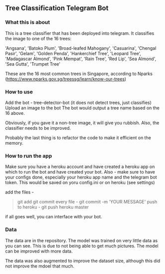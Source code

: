 ## Tree Classification Telegram Bot

### What this is about

This is a tree classifier that has been deployed into telegram. It classifies the image to one of the 16 trees:

'Angsana',
 'Batoko Plum',
 'Broad-leafed Mahogany',
 'Casuarina',
 'Chengal Pasir',
 'Gelam',
 'Golden Penda',
 'Hankerchief Tree',
 'Leopard Tree',
 'Madagascar Almond',
 'Pink Mempat',
 'Rain Tree',
 'Red Lip',
 'Sea Almond',
 'Sea Gutta',
 'Trumpet Tree'

These are the 16 most common trees in Singapore, according to Nparks (https://www.nparks.gov.sg/treessg/learn/know-our-trees)

### How to use 

Add the bot - tree-detector-bot (it does not detect trees, just classifies)
Upload an image to the bot
The bot would output a tree name based on the 16 above.

Obviously, if you gave it a non-tree image, it will give you rubbish.
Also, the classifier needs to be improved.

Probably the last thing is to refactor the code to make it efficient on the memory.

### How to run the app

Make sure you have a heroku account and have created a heroku app on which to run the bot and have created your bot.
Also - make sure to have your configs done, especially your heroku app name and the telegram bot token. This would be saved on yoru config.ini or on heroku (see settings)


add the files - 
> git add <the files>
git commit every file - 
> git commit -m 'YOUR MESSAGE'
push to heroku - 
> git push heroku master


if all goes well, you can interface with your bot. 

### Data

The data are in the repository. The model was trained on very little data as you can see. This is due to not being able to get much pictures. The model can be improved with more data. 

The data was also augmented to improve the dataset size, although this did not improve the mdoel that much. 